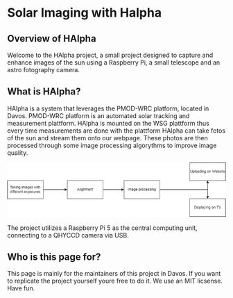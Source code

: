# Solar Imaging with Halpha

## Overview of HAlpha 
Welcome to the HAlpha project, a small project designed to capture and enhance images of the sun using a Raspberry Pi, a small telescope and an astro fotography camera. 

## What is HAlpha?
HAlpha is a system that leverages the PMOD-WRC platform, located in Davos. PMOD-WRC platform is an automated solar tracking and measurement plattform. HAlpha is mounted on the WSG plattform thus every  time measurements are done with the plattform HAlpha can take fotos of the sun and stream them onto our webpage. These photos are then processed through some image processing algorythms to improve image quality.

![Flowchart main process](https://raw.githubusercontent.com/pmodwrc/halpha/main/docs/images/solar_imaging.png)

The project utilizes a Raspberry Pi 5 as the central computing unit, connecting to a QHYCCD camera via USB. 

## Who is this page for?
This page is mainly for the maintainers of this project in Davos. If you want to replicate the project yourself youre free to do it. We use an MIT licsense. Have fun.


